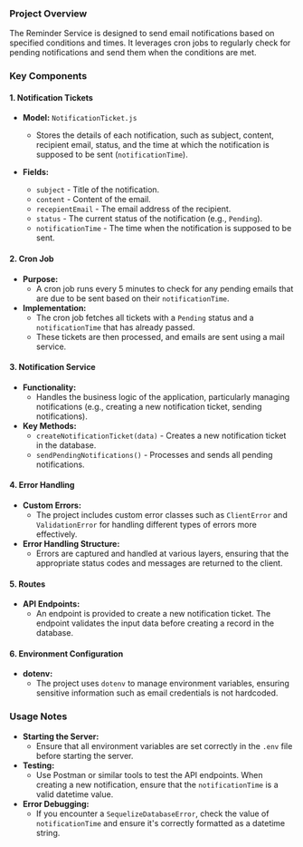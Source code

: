 ### **Project Overview**
The Reminder Service is designed to send email notifications based on specified conditions and times. It leverages cron jobs to regularly check for pending notifications and send them when the conditions are met.

### **Key Components**

#### 1. **Notification Tickets**
   - **Model:** `NotificationTicket.js`
     - Stores the details of each notification, such as subject, content, recipient email, status, and the time at which the notification is supposed to be sent (`notificationTime`).

   - **Fields:**
     - `subject` - Title of the notification.
     - `content` - Content of the email.
     - `recepientEmail` - The email address of the recipient.
     - `status` - The current status of the notification (e.g., `Pending`).
     - `notificationTime` - The time when the notification is supposed to be sent.

#### 2. **Cron Job**
   - **Purpose:** 
     - A cron job runs every 5 minutes to check for any pending emails that are due to be sent based on their `notificationTime`.
   - **Implementation:** 
     - The cron job fetches all tickets with a `Pending` status and a `notificationTime` that has already passed.
     - These tickets are then processed, and emails are sent using a mail service.

#### 3. **Notification Service**
   - **Functionality:** 
     - Handles the business logic of the application, particularly managing notifications (e.g., creating a new notification ticket, sending notifications).
   - **Key Methods:**
     - `createNotificationTicket(data)` - Creates a new notification ticket in the database.
     - `sendPendingNotifications()` - Processes and sends all pending notifications.

#### 4. **Error Handling**
   - **Custom Errors:** 
     - The project includes custom error classes such as `ClientError` and `ValidationError` for handling different types of errors more effectively.
   - **Error Handling Structure:**
     - Errors are captured and handled at various layers, ensuring that the appropriate status codes and messages are returned to the client.

#### 5. **Routes**
   - **API Endpoints:**
     - An endpoint is provided to create a new notification ticket. The endpoint validates the input data before creating a record in the database.

#### 6. **Environment Configuration**
   - **dotenv:** 
     - The project uses `dotenv` to manage environment variables, ensuring sensitive information such as email credentials is not hardcoded.

### **Usage Notes**
- **Starting the Server:** 
  - Ensure that all environment variables are set correctly in the `.env` file before starting the server.
- **Testing:** 
  - Use Postman or similar tools to test the API endpoints. When creating a new notification, ensure that the `notificationTime` is a valid datetime value.
- **Error Debugging:**
  - If you encounter a `SequelizeDatabaseError`, check the value of `notificationTime` and ensure it's correctly formatted as a datetime string.
